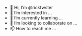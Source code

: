 - 👋 Hi, I’m @ricktwster
- 👀 I’m interested in ...
- 🌱 I’m currently learning ...
- 💞️ I’m looking to collaborate on ...
- 📫 How to reach me ...

<!---
ricktwster/ricktwster is a ✨ special ✨ repository because its `README.md` (this file) appears on your GitHub profile.
You can click the Preview link to take a look at your changes.
--->

